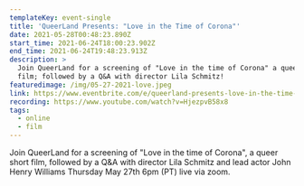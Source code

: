 ```yaml
---
templateKey: event-single
title: 'QueerLand Presents: "Love in the Time of Corona"'
date: 2021-05-28T00:48:23.890Z
start_time: 2021-06-24T18:00:23.902Z
end_time: 2021-06-24T19:48:23.913Z
description: >
  Join QueerLand for a screening of "Love in the time of Corona" a queer short
  film; followed by a Q&A with director Lila Schmitz!
featuredimage: /img/05-27-2021-love.jpeg
link: https://www.eventbrite.com/e/queerland-presents-love-in-the-time-of-corona-tickets-156135703091
recording: https://www.youtube.com/watch?v=HjezpvB58x8
tags:
  - online
  - film
---
```

Join QueerLand for a screening of "Love in the time of Corona", a queer short film, followed by a Q&A with director Lila Schmitz and lead actor John Henry Williams Thursday May 27th 6pm (PT) live via zoom.